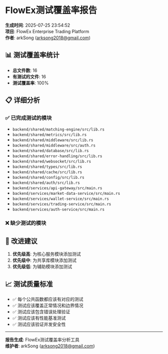 # FlowEx测试覆盖率报告

**生成时间**: 2025-07-25 23:54:52  
**项目**: FlowEx Enterprise Trading Platform  
**作者**: arkSong (arksong2018@gmail.com)  

## 📊 测试覆盖率统计

- **总文件数**: 16
- **有测试的文件**: 16
- **测试覆盖率**: 100%

## 📋 详细分析

### ✅ 已完成测试的模块

- `backend/shared/matching-engine/src/lib.rs`
- `backend/shared/metrics/src/lib.rs`
- `backend/shared/middleware/src/lib.rs`
- `backend/shared/middleware/src/auth.rs`
- `backend/shared/database/src/lib.rs`
- `backend/shared/error-handling/src/lib.rs`
- `backend/shared/websocket/src/lib.rs`
- `backend/shared/types/src/lib.rs`
- `backend/shared/cache/src/lib.rs`
- `backend/shared/config/src/lib.rs`
- `backend/shared/auth/src/lib.rs`
- `backend/services/api-gateway/src/main.rs`
- `backend/services/market-data-service/src/main.rs`
- `backend/services/wallet-service/src/main.rs`
- `backend/services/trading-service/src/main.rs`
- `backend/services/auth-service/src/main.rs`

### ❌ 缺少测试的模块


## 🎯 改进建议

1. **优先级高**: 为核心服务模块添加测试
2. **优先级中**: 为共享库模块添加测试
3. **优先级低**: 为辅助模块添加测试

## 📈 测试质量标准

- ✅ 每个公共函数都应该有对应的测试
- ✅ 测试应该覆盖正常情况和边界情况
- ✅ 测试应该包含错误处理验证
- ✅ 测试应该有性能基准测试
- ✅ 测试应该验证并发安全性

---

**报告生成**: FlowEx测试覆盖率分析工具  
**维护者**: arkSong (arksong2018@gmail.com)

